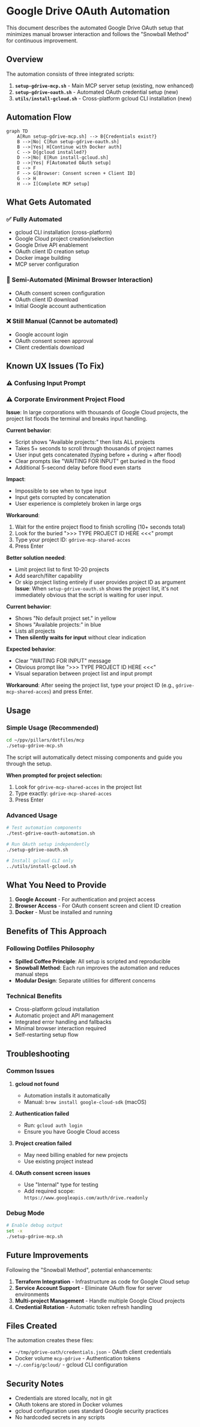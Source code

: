 # Google Drive OAuth Automation

This document describes the automated Google Drive OAuth setup that minimizes manual browser interaction and follows the "Snowball Method" for continuous improvement.

## Overview

The automation consists of three integrated scripts:

1. **`setup-gdrive-mcp.sh`** - Main MCP server setup (existing, now enhanced)
2. **`setup-gdrive-oauth.sh`** - Automated OAuth credential setup (new)
3. **`utils/install-gcloud.sh`** - Cross-platform gcloud CLI installation (new)

## Automation Flow

```mermaid
graph TD
    A[Run setup-gdrive-mcp.sh] --> B{Credentials exist?}
    B -->|No| C[Run setup-gdrive-oauth.sh]
    B -->|Yes| H[Continue with Docker auth]
    C --> D{gcloud installed?}
    D -->|No| E[Run install-gcloud.sh]
    D -->|Yes| F[Automated OAuth setup]
    E --> F
    F --> G[Browser: Consent screen + Client ID]
    G --> H
    H --> I[Complete MCP setup]
```

## What Gets Automated

### ✅ Fully Automated
- gcloud CLI installation (cross-platform)
- Google Cloud project creation/selection
- Google Drive API enablement
- OAuth client ID creation setup
- Docker image building
- MCP server configuration

### 🔄 Semi-Automated (Minimal Browser Interaction)
- OAuth consent screen configuration
- OAuth client ID download
- Initial Google account authentication

### ❌ Still Manual (Cannot be automated)
- Google account login
- OAuth consent screen approval
- Client credentials download

## Known UX Issues (To Fix)

### ⚠️ Confusing Input Prompt

### ⚠️ Corporate Environment Project Flood
**Issue**: In large corporations with thousands of Google Cloud projects, the project list floods the terminal and breaks input handling.

**Current behavior**: 
- Script shows "Available projects:" then lists ALL projects
- Takes 5+ seconds to scroll through thousands of project names
- User input gets concatenated (typing before + during + after flood)
- Clear prompts like "WAITING FOR INPUT" get buried in the flood
- Additional 5-second delay before flood even starts

**Impact**: 
- Impossible to see when to type input
- Input gets corrupted by concatenation
- User experience is completely broken in large orgs

**Workaround**: 
1. Wait for the entire project flood to finish scrolling (10+ seconds total)
2. Look for the buried ">>> TYPE PROJECT ID HERE <<<" prompt
3. Type your project ID: `gdrive-mcp-shared-acces`
4. Press Enter

**Better solution needed**: 
- Limit project list to first 10-20 projects
- Add search/filter capability
- Or skip project listing entirely if user provides project ID as argument
**Issue**: When `setup-gdrive-oauth.sh` shows the project list, it's not immediately obvious that the script is waiting for user input.

**Current behavior**: 
- Shows "No default project set." in yellow
- Shows "Available projects:" in blue  
- Lists all projects
- **Then silently waits for input** without clear indication

**Expected behavior**:
- Clear "WAITING FOR INPUT" message
- Obvious prompt like ">>> TYPE PROJECT ID HERE <<<"
- Visual separation between project list and input prompt

**Workaround**: After seeing the project list, type your project ID (e.g., `gdrive-mcp-shared-acces`) and press Enter.

## Usage

### Simple Usage (Recommended)
```bash
cd ~/ppv/pillars/dotfiles/mcp
./setup-gdrive-mcp.sh
```

The script will automatically detect missing components and guide you through the setup.

**When prompted for project selection:**
1. Look for `gdrive-mcp-shared-acces` in the project list
2. Type exactly: `gdrive-mcp-shared-acces`
3. Press Enter
### Advanced Usage
```bash
# Test automation components
./test-gdrive-oauth-automation.sh

# Run OAuth setup independently
./setup-gdrive-oauth.sh

# Install gcloud CLI only
../utils/install-gcloud.sh
```

## What You Need to Provide

1. **Google Account** - For authentication and project access
2. **Browser Access** - For OAuth consent screen and client ID creation
3. **Docker** - Must be installed and running

## Benefits of This Approach

### Following Dotfiles Philosophy
- **Spilled Coffee Principle**: All setup is scripted and reproducible
- **Snowball Method**: Each run improves the automation and reduces manual steps
- **Modular Design**: Separate utilities for different concerns

### Technical Benefits
- Cross-platform gcloud installation
- Automatic project and API management
- Integrated error handling and fallbacks
- Minimal browser interaction required
- Self-restarting setup flow

## Troubleshooting

### Common Issues

1. **gcloud not found**
   - Automation installs it automatically
   - Manual: `brew install google-cloud-sdk` (macOS)

2. **Authentication failed**
   - Run: `gcloud auth login`
   - Ensure you have Google Cloud access

3. **Project creation failed**
   - May need billing enabled for new projects
   - Use existing project instead

4. **OAuth consent screen issues**
   - Use "Internal" type for testing
   - Add required scope: `https://www.googleapis.com/auth/drive.readonly`

### Debug Mode
```bash
# Enable debug output
set -x
./setup-gdrive-mcp.sh
```

## Future Improvements

Following the "Snowball Method", potential enhancements:

1. **Terraform Integration** - Infrastructure as code for Google Cloud setup
2. **Service Account Support** - Eliminate OAuth flow for server environments  
3. **Multi-project Management** - Handle multiple Google Cloud projects
4. **Credential Rotation** - Automatic token refresh handling

## Files Created

The automation creates these files:
- `~/tmp/gdrive-oath/credentials.json` - OAuth client credentials
- Docker volume `mcp-gdrive` - Authentication tokens
- `~/.config/gcloud/` - gcloud CLI configuration

## Security Notes

- Credentials are stored locally, not in git
- OAuth tokens are stored in Docker volumes
- gcloud configuration uses standard Google security practices
- No hardcoded secrets in any scripts
